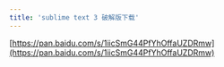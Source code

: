 ```yaml
---
title: 'sublime text 3 破解版下载'
---   
```

[https://pan.baidu.com/s/1iicSmG44PfYhOffaUZDRmw](https://pan.baidu.com/s/1iicSmG44PfYhOffaUZDRmw)